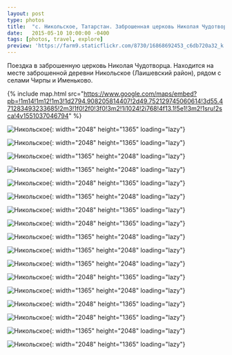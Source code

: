 ```yaml
---
layout: post
type: photos
title:  "с. Никольское, Татарстан. Заброшенная церковь Николая Чудотворца. (2015)"
date:   2015-05-10 10:00:00 -0400
tags: [photos, travel, explore]
preview: 'https://farm9.staticflickr.com/8730/16868692453_c6db720a32_k.jpg'
---
```


Поездка в заброшенную церковь Николая Чудотворца. Находится на месте заброшенной деревни Никольское (Лаишевский район), рядом с селами Чирпы и Именьково.

{% include map.html src="https://www.google.com/maps/embed?pb=!1m14!1m12!1m3!1d2794.908205814407!2d49.752129745060614!3d55.471283493233685!2m3!1f0!2f0!3f0!3m2!1i1024!2i768!4f13.1!5e1!3m2!1sru!2sca!4v1551037046794" %}

![Никольское](https://live.staticflickr.com/7699/17488163565_f4c3e57040_k.jpg){: width="2048" height="1365" loading="lazy"}

![Никольское](https://live.staticflickr.com/8694/17488177295_137e91fe86_k.jpg){: width="2048" height="1365" loading="lazy"}

![Никольское](https://live.staticflickr.com/8786/17488030041_a86f4fa743_k.jpg){: width="1365" height="2048" loading="lazy"}

![Никольское](https://live.staticflickr.com/8726/17486182572_8aa54f3d93_k.jpg){: width="1365" height="2048" loading="lazy"}

![Никольское](https://live.staticflickr.com/8745/17488061791_ead0315d4c_k.jpg){: width="2048" height="1365" loading="lazy"}

![Никольское](https://live.staticflickr.com/8863/17300758478_40b415ba5b_k.jpg){: width="1365" height="2048" loading="lazy"}

![Никольское](https://live.staticflickr.com/7712/17301515790_7589084f65_k.jpg){: width="2048" height="1365" loading="lazy"}

![Никольское](https://live.staticflickr.com/7684/17301517020_47731a81c6_k.jpg){: width="2048" height="1365" loading="lazy"}

![Никольское](https://live.staticflickr.com/5456/17301517100_9edb368434_k.jpg){: width="1365" height="2048" loading="lazy"}

![Никольское](https://live.staticflickr.com/5337/17301518880_acea727553_k.jpg){: width="1365" height="2048" loading="lazy"}

![Никольское](https://live.staticflickr.com/5468/17301519920_04f5d055f4_k.jpg){: width="1365" height="2048" loading="lazy"}

![Никольское](https://live.staticflickr.com/5446/17301105988_100afbec3b_k.jpg){: width="2048" height="1365" loading="lazy"}

![Никольское](https://live.staticflickr.com/8730/16868692453_c6db720a32_k.jpg){: width="1365" height="2048" loading="lazy"}

![Никольское](https://live.staticflickr.com/5325/17301680700_d8156eec45_k.jpg){: width="2048" height="1365" loading="lazy"}

![Никольское](https://live.staticflickr.com/5330/17489246155_13a39a38fe_k.jpg){: width="2048" height="1365" loading="lazy"}

![Никольское](https://live.staticflickr.com/8766/17489496525_09170457b9_k.jpg){: width="1365" height="2048" loading="lazy"}

![Никольское](https://live.staticflickr.com/5441/17489083111_7085d03481_k.jpg){: width="2048" height="1365" loading="lazy"}
